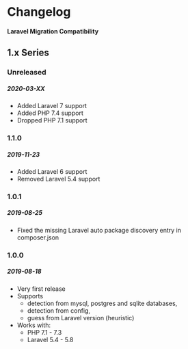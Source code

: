 # Changelog
#### Laravel Migration Compatibility

## 1.x Series

### Unreleased
##### 2020-03-XX

- Added Laravel 7 support
- Added PHP 7.4 support
- Dropped PHP 7.1 support

### 1.1.0
##### 2019-11-23

- Added Laravel 6 support
- Removed Laravel 5.4 support

### 1.0.1
##### 2019-08-25

- Fixed the missing Laravel auto package discovery entry in composer.json

### 1.0.0
##### 2019-08-18

- Very first release
- Supports
  - detection from mysql, postgres and sqlite databases,
  - detection from config,
  - guess from Laravel version (heuristic)
- Works with:
  - PHP 7.1 - 7.3
  - Laravel 5.4 - 5.8
